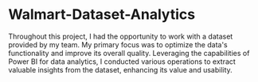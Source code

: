 # Walmart-Dataset-Analytics
Throughout this project, I had the opportunity to work with a dataset provided by my team. My primary focus was to optimize the data's functionality and improve its overall quality. Leveraging the capabilities of Power BI for data analytics, I conducted various operations to extract valuable insights from the dataset, enhancing its value and usability.
